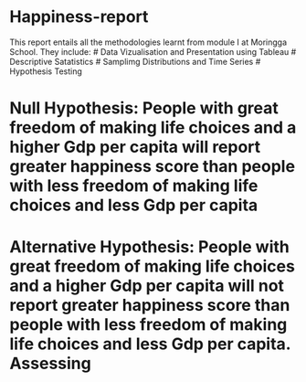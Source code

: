 # Happiness-report

This report entails all the methodologies learnt from module I at Moringga School. They include: 
            # Data Vizualisation and Presentation using Tableau 
            # Descriptive Satatistics
            # Samplimg Distributions and Time Series
            # Hypothesis Testing
            
# Null Hypothesis: People with great freedom of making life choices and a higher Gdp per capita will report greater happiness score than people with less freedom of making life choices and less Gdp per capita

# Alternative Hypothesis: People with great freedom of making life choices and a higher Gdp per capita will not report greater happiness score than people with less freedom of making life choices and less Gdp per capita. Assessing
